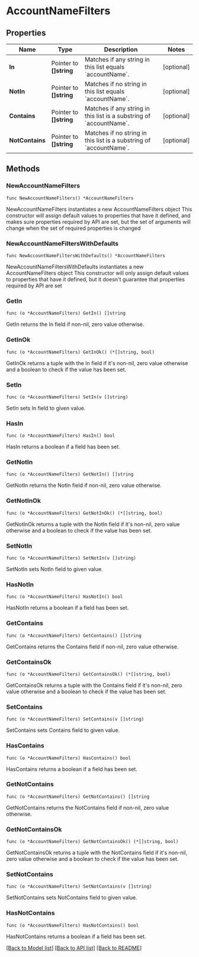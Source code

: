 # AccountNameFilters

## Properties

Name | Type | Description | Notes
------------ | ------------- | ------------- | -------------
**In** | Pointer to **[]string** | Matches if any string in this list equals &#x60;accountName&#x60;. | [optional] 
**NotIn** | Pointer to **[]string** | Matches if no string in this list equals &#x60;accountName&#x60;. | [optional] 
**Contains** | Pointer to **[]string** | Matches if any string in this list is a substring of &#x60;accountName&#x60;. | [optional] 
**NotContains** | Pointer to **[]string** | Matches if no string in this list is a substring of &#x60;accountName&#x60;. | [optional] 

## Methods

### NewAccountNameFilters

`func NewAccountNameFilters() *AccountNameFilters`

NewAccountNameFilters instantiates a new AccountNameFilters object
This constructor will assign default values to properties that have it defined,
and makes sure properties required by API are set, but the set of arguments
will change when the set of required properties is changed

### NewAccountNameFiltersWithDefaults

`func NewAccountNameFiltersWithDefaults() *AccountNameFilters`

NewAccountNameFiltersWithDefaults instantiates a new AccountNameFilters object
This constructor will only assign default values to properties that have it defined,
but it doesn't guarantee that properties required by API are set

### GetIn

`func (o *AccountNameFilters) GetIn() []string`

GetIn returns the In field if non-nil, zero value otherwise.

### GetInOk

`func (o *AccountNameFilters) GetInOk() (*[]string, bool)`

GetInOk returns a tuple with the In field if it's non-nil, zero value otherwise
and a boolean to check if the value has been set.

### SetIn

`func (o *AccountNameFilters) SetIn(v []string)`

SetIn sets In field to given value.

### HasIn

`func (o *AccountNameFilters) HasIn() bool`

HasIn returns a boolean if a field has been set.

### GetNotIn

`func (o *AccountNameFilters) GetNotIn() []string`

GetNotIn returns the NotIn field if non-nil, zero value otherwise.

### GetNotInOk

`func (o *AccountNameFilters) GetNotInOk() (*[]string, bool)`

GetNotInOk returns a tuple with the NotIn field if it's non-nil, zero value otherwise
and a boolean to check if the value has been set.

### SetNotIn

`func (o *AccountNameFilters) SetNotIn(v []string)`

SetNotIn sets NotIn field to given value.

### HasNotIn

`func (o *AccountNameFilters) HasNotIn() bool`

HasNotIn returns a boolean if a field has been set.

### GetContains

`func (o *AccountNameFilters) GetContains() []string`

GetContains returns the Contains field if non-nil, zero value otherwise.

### GetContainsOk

`func (o *AccountNameFilters) GetContainsOk() (*[]string, bool)`

GetContainsOk returns a tuple with the Contains field if it's non-nil, zero value otherwise
and a boolean to check if the value has been set.

### SetContains

`func (o *AccountNameFilters) SetContains(v []string)`

SetContains sets Contains field to given value.

### HasContains

`func (o *AccountNameFilters) HasContains() bool`

HasContains returns a boolean if a field has been set.

### GetNotContains

`func (o *AccountNameFilters) GetNotContains() []string`

GetNotContains returns the NotContains field if non-nil, zero value otherwise.

### GetNotContainsOk

`func (o *AccountNameFilters) GetNotContainsOk() (*[]string, bool)`

GetNotContainsOk returns a tuple with the NotContains field if it's non-nil, zero value otherwise
and a boolean to check if the value has been set.

### SetNotContains

`func (o *AccountNameFilters) SetNotContains(v []string)`

SetNotContains sets NotContains field to given value.

### HasNotContains

`func (o *AccountNameFilters) HasNotContains() bool`

HasNotContains returns a boolean if a field has been set.


[[Back to Model list]](../README.md#documentation-for-models) [[Back to API list]](../README.md#documentation-for-api-endpoints) [[Back to README]](../README.md)


